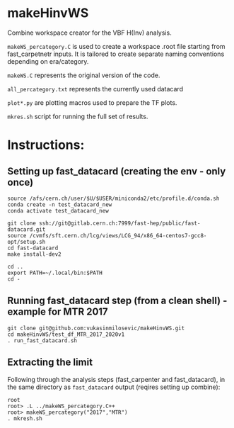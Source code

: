 # makeHinvWS
Combine workspace creator for the VBF H(Inv) analysis.

```makeWS_percategory.C``` is used to create a workspace .root file starting from fast_carpetnetr inputs. It is tailored to create separate naming conventions depending on era/category.

```makeWS.C``` represents the original version of the code.

```all_percategory.txt``` represents the currently used datacard

```plot*.py``` are plotting macros used to prepare the TF plots.

```mkres.sh``` script for running the full set of results.

# Instructions:
## Setting up fast_datacard (creating the env - only once)

```
source /afs/cern.ch/user/$U/$USER/miniconda2/etc/profile.d/conda.sh
conda create -n test_datacard_new
conda activate test_datacard_new

git clone ssh://git@gitlab.cern.ch:7999/fast-hep/public/fast-datacard.git
source /cvmfs/sft.cern.ch/lcg/views/LCG_94/x86_64-centos7-gcc8-opt/setup.sh
cd fast-datacard
make install-dev2

cd ..
export PATH=~/.local/bin:$PATH
cd -
```
## Running fast_datacard step (from a clean shell) - example for MTR 2017

```
git clone git@github.com:vukasinmilosevic/makeHinvWS.git
cd makeHinvWS/test_df_MTR_2017_2020v1
. run_fast_datacard.sh
```


## Extracting the limit
Following through the analysis steps (fast_carpenter and fast_datacard), in the same directory as ```fast_datacard``` output (reqires setting up combine):

```
root
root> .L ../makeWS_percategory.C++
root> makeWS_percategory("2017","MTR")
. mkresh.sh
```



